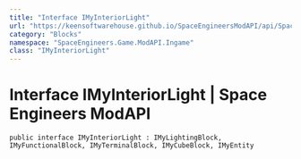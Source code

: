 ```yaml
---
title: "Interface IMyInteriorLight"
url: "https://keensoftwarehouse.github.io/SpaceEngineersModAPI/api/SpaceEngineers.Game.ModAPI.Ingame.IMyInteriorLight.html"
category: "Blocks"
namespace: "SpaceEngineers.Game.ModAPI.Ingame"
class: "IMyInteriorLight"
---
```


# Interface IMyInteriorLight | Space Engineers ModAPI

```
public interface IMyInteriorLight : IMyLightingBlock, IMyFunctionalBlock, IMyTerminalBlock, IMyCubeBlock, IMyEntity
```